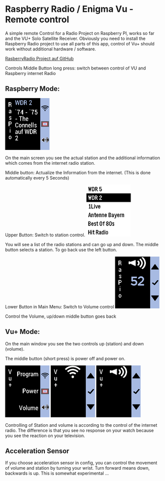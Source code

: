 
Raspberry Radio / Enigma Vu - Remote control
==========================================

A simple remote Control for a Radio Project on 
Raspberry PI, works so far and the VU+ Solo Satellite Receiver. 
Obviously you need to install the Raspberry Radio project
to use all parts of this app, control of Vu+ should work
without additional hardware / software.

[RasberryRadio Project auf GitHub](https://github.com/Roemke/RaspiRadio) 

Controls
Middle Button long press: switch between control of 
VU and Raspberry internet Radio

Raspberry Mode:
----------------------------------------------

![Radio](resources/screenshots/color/radioMain.png)

On the main screen you see the actual station and the 
additional information which comes from the internet 
radio station. 

Middle button: Actualize the Information from the 
internet. (This is done automatically every 5 Seconds)


Upper Button: Switch to station control.
![RadioStation](resources/screenshots/color/radioStation.png)


You will see a list of the radio stations and can go up and down. 
The middle button selects a station. 
To go back use the left button. 

Lower Button in Main Menu: Switch to Volume control
![Radio Volume](resources/screenshots/color/radioVolume.png)

Control the Volume, up/down middle button goes back 

Vu+ Mode:
----------------------------------------------
On the main window you see the two controls up (station)
and down (volume). 

The middle button (short press) is power off and power on.

![Vu Main](resources/screenshots/color/vuMain.png)
![Vu Station](resources/screenshots/color/vuStation.png)
![Vu Volume](resources/screenshots/color/vuVolume.png)



Controlling of Station and volume is according to the control of
the internet radio. The difference is that you see no response on
your watch because you see the reaction on your television.


Acceleration Sensor  
------------------------------------
If you choose acceleration sensor in config, you can
control the movement of volume and station by turning
your wrist. Turn forward means down, backwards is up.
This is somewhat experimental ...
 
 

